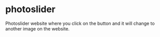 # photoslider
Photoslider website where you click on the button and it will change to another image on the website. 
